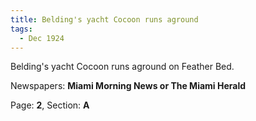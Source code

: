```yaml
---  
title: Belding's yacht Cocoon runs aground  
tags:  
  - Dec 1924  
---  
```

  
Belding's yacht Cocoon runs aground on Feather Bed.  
  
Newspapers: **Miami Morning News or The Miami Herald**  
  
Page: **2**, Section: **A** 
